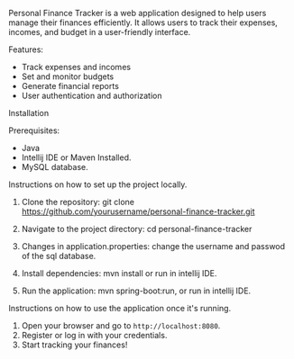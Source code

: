 
Personal Finance Tracker is a web application designed to help users manage their finances efficiently. It allows users to track their expenses, incomes, and budget in a user-friendly interface.

Features:
- Track expenses and incomes
- Set and monitor budgets
- Generate financial reports
- User authentication and authorization

Installation

Prerequisites:
  - Java
  - Intellij IDE or Maven Installed.
  - MySQL database.

Instructions on how to set up the project locally.

1. Clone the repository: git clone https://github.com/yourusername/personal-finance-tracker.git

2. Navigate to the project directory: cd personal-finance-tracker

3. Changes in application.properties: change the username and passwod of the sql database.

4. Install dependencies: mvn install or run in intellij IDE.

5. Run the application: mvn spring-boot:run, or run in intellij IDE.

Instructions on how to use the application once it's running.

1. Open your browser and go to `http://localhost:8080`.
2. Register or log in with your credentials.
3. Start tracking your finances!
